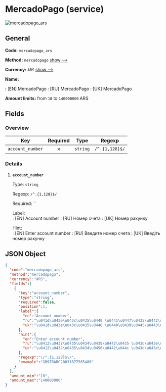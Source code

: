 
# MercadoPago (service) 
![mercadopago_ars](https://static.openfintech.io/payout_methods/mercadopago_ars/logo.svg?w=400&c=v0.59.26#w24)  

## General 
 
**Code:** `mercadopago_ars` 
 
**Method:** `mercadopago` [show -->](/payout-methods/mercadopago/) 
 
**Currency:** `ARS` [show -->](/currencies/ARS/) 
 
**Name:** 
 
:	[EN] MercadoPago 
:	[RU] MercadoPago 
:	[UK] MercadoPago 
 
**Amount limits:** from `10` to `140000000` ARS 

## Fields 

### Overview 

|Key|Required|Type|Regexp| 
|:---:|:---:|:---:|:---:| 
|`account_number`|✗|`string`|`/^.{1,128}$/`| 
 

### Details 
 
1. **`account_number`** 
 
	Type: `string` 
 
	Regexp: `/^.{1,128}$/` 
 
	Required: `` 
 
	Label:  
	: [EN] Account number 
	: [RU] Номер счета 
	: [UK] Номер рахунку 
 
	Hint:  
	: [EN] Enter account number 
	: [RU] Введите номер счета 
	: [UK] Введіть номер рахунку 
 

## JSON Object 

```json
{
  "code":"mercadopago_ars",
  "method":"mercadopago",
  "currency":"ARS",
  "fields":[
    {
      "key":"account_number",
      "type":"string",
      "required":false,
      "position":1,
      "label":{
        "en":"Account number",
        "ru":"\u041d\u043e\u043c\u0435\u0440 \u0441\u0447\u0435\u0442\u0430",
        "uk":"\u041d\u043e\u043c\u0435\u0440 \u0440\u0430\u0445\u0443\u043d\u043a\u0443"
      },
      "hint":{
        "en":"Enter account number",
        "ru":"\u0412\u0432\u0435\u0434\u0438\u0442\u0435 \u043d\u043e\u043c\u0435\u0440 \u0441\u0447\u0435\u0442\u0430",
        "uk":"\u0412\u0432\u0435\u0434\u0456\u0442\u044c \u043d\u043e\u043c\u0435\u0440 \u0440\u0430\u0445\u0443\u043d\u043a\u0443"
      },
      "regexp":"\/^.{1,128}$\/",
      "example":"GB97BARC20031877565489"
    }
  ],
  "amount_min":"10",
  "amount_max":"140000000"
}
```  

